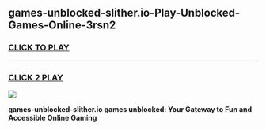 
## games-unblocked-slither.io-Play-Unblocked-Games-Online-3rsn2
<h3>
<a href="https://premium76.site?title=games-unblocked-slither.io&ref=25A">CLICK TO PLAY</a></h3>
<hr>

<h3>
<a href="https://premium76.site?title=games-unblocked-slither.io&ref=25A">CLICK 2 PLAY</a>
  
</h3>

<a href="https://premium76.site?title=games-unblocked-slither.io&ref=25A"><img src="https://clearcache.store/games.png"></a>


**games-unblocked-slither.io games unblocked: Your Gateway to Fun and Accessible Online Gaming**
